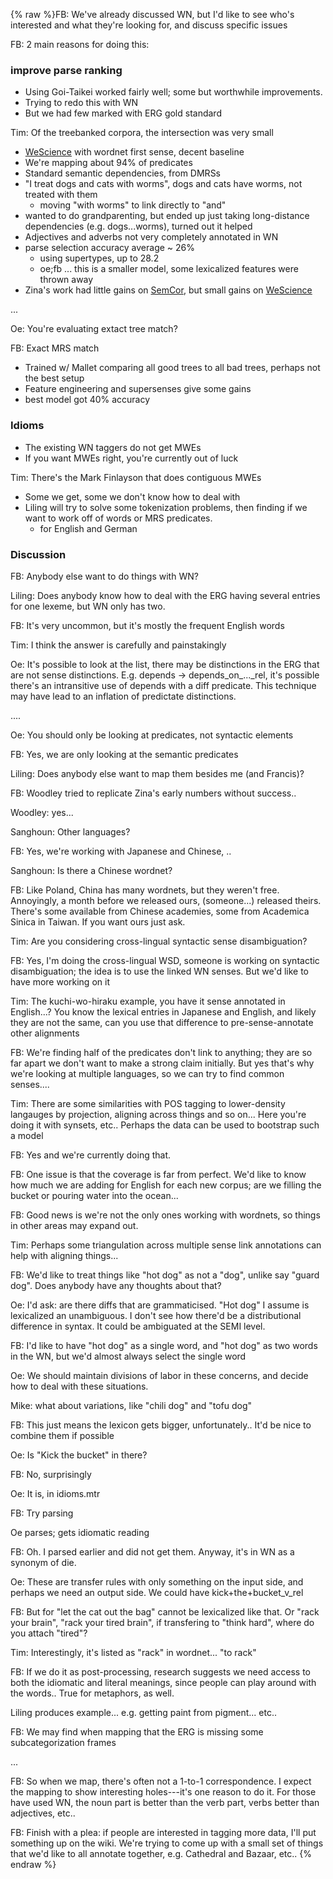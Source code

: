 {% raw %}FB: We've already discussed WN, but I'd like to see who's interested and
what they're looking for, and discuss specific issues

FB: 2 main reasons for doing this:

### improve parse ranking

- Using Goi-Taikei worked fairly well; some but worthwhile
improvements.
- Trying to redo this with WN
- But we had few marked with ERG gold standard

Tim: Of the treebanked corpora, the intersection was very small

- [WeScience](https://blog.inductorsoftware.com/docsproto/garage/WeScience) with wordnet first sense, decent baseline
- We're mapping about 94% of predicates
- Standard semantic dependencies, from DMRSs
- "I treat dogs and cats with worms", dogs and cats have worms, not
treated with them
  - moving "with worms" to link directly to "and"
- wanted to do grandparenting, but ended up just taking long-distance
dependencies (e.g. dogs...worms), turned out it helped
- Adjectives and adverbs not very completely annotated in WN
- parse selection accuracy average \~ 26%
  - using supertypes, up to 28.2
  - oe;fb ... this is a smaller model, some lexicalized features
were thrown away
- Zina's work had little gains on [SemCor](https://blog.inductorsoftware.com/docsproto/home/SemCor), but small gains on
[WeScience](https://blog.inductorsoftware.com/docsproto/garage/WeScience)

...

Oe: You're evaluating extact tree match?

FB: Exact MRS match

- Trained w/ Mallet comparing all good trees to all bad trees, perhaps
not the best setup
- Feature engineering and supersenses give some gains
- best model got 40% accuracy

### Idioms

- The existing WN taggers do not get MWEs
- If you want MWEs right, you're currently out of luck

Tim: There's the Mark Finlayson that does contiguous MWEs

- Some we get, some we don't know how to deal with
- Liling will try to solve some tokenization problems, then finding if
we want to work off of words or MRS predicates.
  - for English and German

### Discussion

FB: Anybody else want to do things with WN?

Liling: Does anybody know how to deal with the ERG having several
entries for one lexeme, but WN only has two.

FB: It's very uncommon, but it's mostly the frequent English words

Tim: I think the answer is carefully and painstakingly

Oe: It's possible to look at the list, there may be distinctions in the
ERG that are not sense distinctions. E.g. depends -&gt;
depends\_on\_...\_rel, it's possible there's an intransitive use of
depends with a diff predicate. This technique may have lead to an
inflation of predictate distinctions.

....

Oe: You should only be looking at predicates, not syntactic elements

FB: Yes, we are only looking at the semantic predicates

Liling: Does anybody else want to map them besides me (and Francis)?

FB: Woodley tried to replicate Zina's early numbers without success..

Woodley: yes...

Sanghoun: Other languages?

FB: Yes, we're working with Japanese and Chinese, ..

Sanghoun: Is there a Chinese wordnet?

FB: Like Poland, China has many wordnets, but they weren't free.
Annoyingly, a month before we released ours, (someone...) released
theirs. There's some available from Chinese academies, some from
Academica Sinica in Taiwan. If you want ours just ask.

Tim: Are you considering cross-lingual syntactic sense disambiguation?

FB: Yes, I'm doing the cross-lingual WSD, someone is working on
syntactic disambiguation; the idea is to use the linked WN senses. But
we'd like to have more working on it

Tim: The kuchi-wo-hiraku example, you have it sense annotated in
English...? You know the lexical entries in Japanese and English, and
likely they are not the same, can you use that difference to
pre-sense-annotate other alignments

FB: We're finding half of the predicates don't link to anything; they
are so far apart we don't want to make a strong claim initially. But yes
that's why we're looking at multiple languages, so we can try to find
common senses....

Tim: There are some similarities with POS tagging to lower-density
langauges by projection, aligning across things and so on... Here you're
doing it with synsets, etc.. Perhaps the data can be used to bootstrap
such a model

FB: Yes and we're currently doing that.

FB: One issue is that the coverage is far from perfect. We'd like to
know how much we are adding for English for each new corpus; are we
filling the bucket or pouring water into the ocean...

FB: Good news is we're not the only ones working with wordnets, so
things in other areas may expand out.

Tim: Perhaps some triangulation across multiple sense link annotations
can help with aligning things...

FB: We'd like to treat things like "hot dog" as not a "dog", unlike say
"guard dog". Does anybody have any thoughts about that?

Oe: I'd ask: are there diffs that are grammaticised. "Hot dog" I assume
is lexicalized an unambiguous. I don't see how there'd be a
distributional difference in syntax. It could be ambiguated at the SEMI
level.

FB: I'd like to have "hot dog" as a single word, and "hot dog" as two
words in the WN, but we'd almost always select the single word

Oe: We should maintain divisions of labor in these concerns, and decide
how to deal with these situations.

Mike: what about variations, like "chili dog" and "tofu dog"

FB: This just means the lexicon gets bigger, unfortunately.. It'd be
nice to combine them if possible

Oe: Is "Kick the bucket" in there?

FB: No, surprisingly

Oe: It is, in idioms.mtr

FB: Try parsing

Oe parses; gets idiomatic reading

FB: Oh. I parsed earlier and did not get them. Anyway, it's in WN as a
synonym of die.

Oe: These are transfer rules with only something on the input side, and
perhaps we need an output side. We could have kick+the+bucket\_v\_rel

FB: But for "let the cat out the bag" cannot be lexicalized like that.
Or "rack your brain", "rack your tired brain", if transfering to "think
hard", where do you attach "tired"?

Tim: Interestingly, it's listed as "rack" in wordnet... "to rack"

FB: If we do it as post-processing, research suggests we need access to
both the idiomatic and literal meanings, since people can play around
with the words.. True for metaphors, as well.

Liling produces example... e.g. getting paint from pigment... etc..

FB: We may find when mapping that the ERG is missing some
subcategorization frames

...

FB: So when we map, there's often not a 1-to-1 correspondence. I expect
the mapping to show interesting holes---it's one reason to do it. For
those have used WN, the noun part is better than the verb part, verbs
better than adjectives, etc..

FB: Finish with a plea: if people are interested in tagging more data,
I'll put something up on the wiki. We're trying to come up with a small
set of things that we'd like to all annotate together, e.g. Cathedral
and Bazaar, etc..
<update date omitted for speed>{% endraw %}